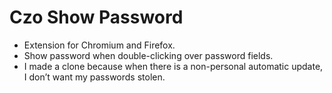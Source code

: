 # Czo Show Password

- Extension for Chromium and Firefox.
- Show password when double-clicking over password fields.
- I made a clone because when there is a non-personal automatic update, I don’t want my passwords stolen.

